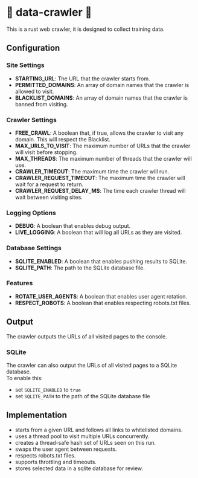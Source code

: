 # 🦀 data-crawler 🦀 
This is a rust web crawler, it is designed to collect training data.  

## Configuration

### Site Settings
- **STARTING_URL**: The URL that the crawler starts from.
- **PERMITTED_DOMAINS**: An array of domain names that the crawler is allowed to visit.
- **BLACKLIST_DOMAINS**: An array of domain names that the crawler is banned from visiting.

### Crawler Settings
- **FREE_CRAWL**: A boolean that, if true, allows the crawler to visit any domain. This will respect the Blacklist.
- **MAX_URLS_TO_VISIT**: The maximum number of URLs that the crawler will visit before stopping.
- **MAX_THREADS**: The maximum number of threads that the crawler will use.
- **CRAWLER_TIMEOUT**: The maximum time the crawler will run.
- **CRAWLER_REQUEST_TIMEOUT**: The maximum time the crawler will wait for a request to return.
- **CRAWLER_REQUEST_DELAY_MS**: The time each crawler thread will wait between visiting sites.

### Logging Options
- **DEBUG**: A boolean that enables debug output.
- **LIVE_LOGGING**: A boolean that will log all URLs as they are visited.

### Database Settings
- **SQLITE_ENABLED**: A boolean that enables pushing results to SQLite.
- **SQLITE_PATH**: The path to the SQLite database file.

### Features
- **ROTATE_USER_AGENTS**: A boolean that enables user agent rotation.
- **RESPECT_ROBOTS**: A boolean that enables respecting robots.txt files.

## Output
The crawler outputs the URLs of all visited pages to the console.

### SQLite
The crawler can also output the URLs of all visited pages to a SQLite database.  
To enable this:
- set `SQLITE_ENABLED` to `true`
- set `SQLITE_PATH` to the path of the SQLite database file

## Implementation
- starts from a given URL and follows all links to whitelisted domains.  
- uses a thread pool to visit multiple URLs concurrently.
- creates a thread-safe hash set of URLs seen on this run.
- swaps the user agent between requests.
- respects robots.txt files.
- supports throttling and timeouts.
- stores selected data in a sqlite database for review.

